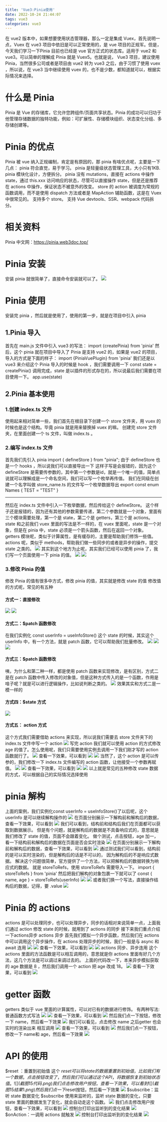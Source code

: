 ```yaml
---
title: 'Vue3:Pinia使用'
date: 2022-10-24 21:44:07
tags: vue3
categories: vue3
---
```

在 vue2 版本中，如果想要使用状态管理器，那么一定是集成 Vuex，首先说明一点，Vuex 在 vue3 项目中依旧是可以正常使用的，是 vue 项目的正规军。但是，今天我们学习一下Pinia 目前也已经是 vue 官方正式的状态库。适用于 vue2 和 vue3。可以简单的理解成 Pinia 就是 Vuex5。也就是说， Vue3 项目，建议使用Pinia，当然很多公司或者是项目由 vue2 转为 vue3 之后，由于习惯了使用 vuex ，所以说，在 vue3 当中继续使用 vuex 的，也不是少数，都知道就可以，根据实际情况来选择。

# 什么是 Pinia
Pinia 是 Vue 的存储库，它允许您跨组件/页面共享状态。Pinia 的成功可以归功于他管理存储数据的独特功能，例如：可扩展性、存储模块组织、状态变化分组、多存储创建等。
# Pinia 的优点
Pinia 被 vue 纳入正规编制，肯定是有原因的，那 pinia 有啥优点呢，主要是一下几点：
pinia 符合直觉，易于学习。
pinia 是轻量级状态管理工具，大小只有1KB.
pinia 模块化设计，方便拆分。
pinia 没有 mutations，直接在 actions 中操作 state，通过 this.xxx 访问响应的状态，尽管可以直接操作 state，但是还是推荐在 actions 中操作，保证状态不被意外的改变。
store 的 action 被调度为常规的函数调用，而不是使用 dispatch 方法或者是 MapAction 辅助函数，这是在 Vuex 中很常见的。
支持多个 store。
支持 Vue devtools、SSR、webpack 代码拆分。

# 相关资料
Pinia 中文网：https://pinia.web3doc.top/

# Pinia 安装
安装 pinia 就很简单了，直接命令安装就可以了。
![](安装.png)

# Pinia 使用
安装完 pinia ，然后就是使用了，使用的第一步，就是在项目中引入 pinia
## 1.Pinia 导入
首先在 main.js 文件中引入
 vue3 的写法：
import {createPinia} from 'pinia'
然后，这个 pinia 就在项目中导入了
Pinia 是支持 vue2 的，如果是 vue2 的项目，导入的方式是下面的样子：
import {PiniaVuePlugin} from 'pinia'
我们还是以 vue3 来介绍这个 Pinia
导入的时候是 hook ，我们需要调用一下
const state = createPinia()
调用完成，state 是以插件的形式存在的，所以说最后我们需要在项目使用一下。
app.use(state)
## 2.Pinia 基本使用
### 1.创建 index.ts 文件
使用起来相对简单一些，我们首先在根目录下创建一个 store 文件夹，用 vuex 的时候也是这个结构。毕竟 pinia 就是用来替换掉 vuex 的嘛。
创建完 store 文件夹，在里面创建一个 ts 文件，叫做 index.ts 。
### 2.编写 index.ts 文件
首先我们先引入 pinia
import { defineStore } from "pinia";
由于 defineStore 也是一个 hooks ，所以说我们可以直接导出一下
这样子写是会报错的，因为这个 defineStore 是需要传参数的，其中第一个参数是id，就是一个唯一的值，简单点说就可以理解成是一个命名空间，我们可以写一个枚举再传值。
我们在同级在创建一个名字叫做 store_name.ts 的文件写一个枚举数据导出
export const enum Names {
  TEST = "TEST"
}
***
然后在 index.ts 文件中引入一下枚举数据，然后传给这个 defineStore。
 这个样子还是报错的，因为还有其他的参数需要传递，第二个参数就是一个对象，里面有三个模块需要处理，第一个是 state，第二个是 getters，第三个是 actions。
state 和之前我们 vuex 里面的写法是不一样的，在 vuex 里面呢，state 是一个对象，但是在 pinia 中，state 必须是一个箭头函数，然后在返回一个对象。
getters 模块呢，类似于计算属性，是有缓存的，主要是帮助我们修饰一些值。
actions 呢，类似于 methods，帮助我们做一些同步的或者是异步的操作，提交 state 之类的。
![](indexts.png)
其实到这个地方为止呢，其实我们已经可以使用 pinia 了，我们写一个页面使用一下 pinia 的值。
![](截图1代码.png)
![](截图1结果.png)
### 3.修改 Pinia 的值
修改 Pinia 的值有很多中方式，修改 pinia 的值，其实就是修改 state 的值
修改值的方式呢，常见的有五种
#### 方式一：直接修改
![](截图2代码.png)
![](截图2结果.png)
#### 方式二：$patch 函数修改
在我们实例化 const userInfo = useInfoStore() 这个 state 的时候，其实这个 userInfo 中，有一个方法，就是 patch 函数，它可以帮助我们批量修改。
![](截图3代码.png)
![](截图3结果1.png)
![](截图3结果2.png)
#### 方式三：$patch 函数修改
咦，为什么和第二种一样，都是使用 patch 函数来实现修改，是有区别，方式二是在 patch 函数中传入修改的对象值，但是这种方式传入的是一个函数，作用是啥子呢？就是可以进行逻辑操作，比如说判断之类的。
![](截图4代码.png)
效果其实和方式二是一模一样的
#### 方式四：$state 方式
![](截图5代码.png)
#### 方式五： action 方式
这个方式我们需要借助 actions 来实现，所以说我们需要去 store 文件夹下的 index.ts 文件中写一个 action
![](截图6代码1.png)
写完 action 我们就可以使用 action 的方式修改 age 的值了。怎么使用呢，我们只需要使用实例去调用一下我们刚才写的 action 函数就行了。
![](截图6代码2.png)
查看一下效果，可以看到
![](截图6结果1.png)
![](截图6结果2.png)
当然了，这个 action 是可以传参的，我们修改一下 index.ts 文件编写的 action 函数，让他接受一个参数再赋值。
![](截图7代码1.png)
![](截图7代码2.png)
查看一下效果，可以看到
![](截图7结果1.png)
![](截图7结果2.png)
以上就是常见的五种修改 state 数据的方式，可以根据自己的实际情况选择使用
# pinia 解构
上面的案例，我们实例化const userInfo = useInfoStore()了以后呢，这个 userInfo 是可以继续解构操作的
![](截图8代码.png)
在页面分别展示一下解构前和解构后的数据，查看一下效果，可以看到
![](截图8结果.png)
我们可以看到，结构前和结构后我们在页面都可以获取到数据展示。
但是有个问题，就是解构后的数据是不具备响应式的，意思就是我们修改了 state 的值，页面不会跟着变化。
做个测试，点击按钮，age 加一，看一下结构前和解构后的数据在页面是否会实时渲染
![](截图9代码.png)
在页面分别展示一下解构前和解构后的数据，查看一下效果，可以看到
![](截图9代码.png)
通过测试我们可以看到，结构前的是可以实时渲染的，但是解构后的话是不可以的， 因为解构后的不是响应式数据。
解决这个问题很简单，官方提供了一个方法，可以把解构后的数据转换为响应式的数据。
就是 storeToRefs，使用 storeToRefs 需要导入一下。
import { storeToRefs } from 'pinia'
然后把我们解构的对象包裹一下就可以了
const { name, age } = storeToRefs(userInfo)
![](截图10代码.png)
![](截图10结果.png)
或者我们换一个写法，直接操作结构后的数据，记得，要 .value
![](截图11代码.png)
# Pinia 的 actions
actions 是可以处理同步，也可以处理异步，同步的话相对来说简单一点，上面我们通过 action 修改 state 的时候，就用到了 actions 的同步
接下来我们重点介绍一下actions异步
actions 异步
首先我们模拟一个异步函数，然后我们在 actions 中可以调用这个异步操作，在 actions 处理异步的时候，我们一般是与 async 和 await 连用
![](截图11代码1.png)
![](截图11代码2.png)
查看一下效果，可以看到
![](截图11结果1.png)
![](截图11结果2.png)
actions 同步、异步连用
这个 actions 里面的方法函数是可以相互调用的，意思就是你 actions 里面有好几个方法，这几个方法是可以调过来调过去的。
上面的代码改一下，本来异步模拟获取的 age 数据是 8 ，然后我们调用一个 action 把 age 改成 18。
![](截图12代码.png)
查看一下效果，可以看到
![](截图12结果.png)
# getter 函数
getters 类似于 vue 里面的计算属性，可以对已有的数据进行修饰。
有两种写法:
普通函数方式写法
![](截图13代码1.png)
![](截图13代码2.png)
查看一下效果，可以看到
![](截图13结果1.png)
然后我们点一下按钮，修改一下 name，然后看一下效果
![](截图13结果2.png)
我们可以看见，点击修改 name 之后getter 也会实时的渲染出来
相互调用
![](截图14代码.png)
查看一下效果，可以看到
![](截图14结果1.png)
然后我们点一下按钮，修改一下 name和 age，然后看一下效果
![](截图14结果2.png)
# API 的使用
$reset ：重置到初始值
这个 $reset 可以将 state 的数据重置到初始值，比如我们有一个数据，点击按钮改变了，然后我们可以通过这个 API ，将数据恢复到初始状态值。
![](截图15代码.png)
我们点击修改用户按钮，查看一下效果，可以看到
![](截图15结果1.png)
然后我们点一下$reset按钮，然后看一下效果
![](截图15结果2.png)
$subscribe：监听 state 数据变化
$subscribe 使用来监听的，监听 state 数据的变化，只要 state 里面的数据发生了变化，就会自动走这个函数。
![](截图16代码.png)
我们点击修改用户按钮，查看一下效果，可以看到
![](截图16结果1.png)
控制台打印出监听到的变化结果
![](截图16结果2.png)
$onAction：一调用 actions 就触发
![](截图17代码.png)
控制台打印出监听到的变化结果
![](截图17结果.png)